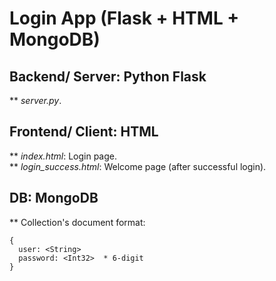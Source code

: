 # Login App (Flask + HTML + MongoDB)

## Backend/ Server: Python Flask
** _server.py_.

## Frontend/ Client: HTML
** _index.html_: Login page.  
** _login_success.html_: Welcome page (after successful login).

## DB: MongoDB
** Collection's document format:
```
{
  user: <String>
  password: <Int32>  * 6-digit
}
```
